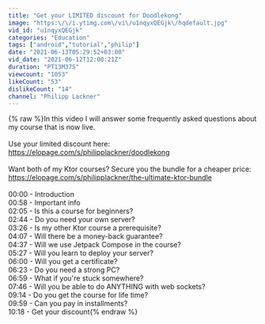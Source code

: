 ```yaml
---
title: "Get your LIMITED discount for Doodlekong"
image: "https:\/\/i.ytimg.com\/vi\/u1nqyxQEGjk\/hqdefault.jpg"
vid_id: "u1nqyxQEGjk"
categories: "Education"
tags: ["android","tutorial","philip"]
date: "2021-06-13T05:29:52+03:00"
vid_date: "2021-06-12T12:00:21Z"
duration: "PT13M37S"
viewcount: "1053"
likeCount: "53"
dislikeCount: "14"
channel: "Philipp Lackner"
---
```

{% raw %}In this video I will answer some frequently asked questions about my course that is now live. <br /><br />Use your limited discount here:<br /><a rel="nofollow" target="blank" href="https://elopage.com/s/philipplackner/doodlekong">https://elopage.com/s/philipplackner/doodlekong</a><br /><br />Want both of my Ktor courses? Secure you the bundle for a cheaper price:<br /><a rel="nofollow" target="blank" href="https://elopage.com/s/philipplackner/the-ultimate-ktor-bundle">https://elopage.com/s/philipplackner/the-ultimate-ktor-bundle</a><br /><br />00:00 - Introduction<br />00:58 - Important info<br />02:05 - Is this a course for beginners?<br />02:44 - Do you need your own server?<br />03:26 - Is my other Ktor course a prerequisite?<br />04:07 - Will there be a money-back guarantee?<br />04:37 - Will we use Jetpack Compose in the course?<br />05:27 - Will you learn to deploy your server?<br />06:00 - Will you get a certificate?<br />06:23 - Do you need a strong PC?<br />06:59 - What if you're stuck somewhere?<br />07:46 - Will you be able to do ANYTHING with web sockets?<br />09:14 - Do you get the course for life time?<br />09:59 - Can you pay in installments?<br />10:18 - Get your discount{% endraw %}
